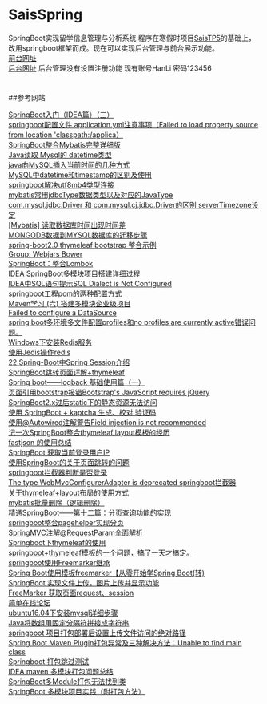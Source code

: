 # SaisSpring
SpringBoot实现留学信息管理与分析系统
程序在寒假时项目[SaisTP5](https://github.com/BugAngel/SaisTP5)的基础上，改用springboot框架而成。现在可以实现后台管理与前台展示功能。  
[前台网址](39.105.77.133)  
[后台网址](39.105.77.133/admin/login/login)  后台管理没有设置注册功能  现有账号HanLi 密码123456

#
##参考网站

[SpringBoot入门（IDEA篇）（三）](https://www.cnblogs.com/zmfx/p/9020514.html)  
[springboot配置文件 application.yml注意事项（Failed to load property source from location 'classpath:/applica）](https://blog.csdn.net/linjy520/article/details/79455842)  
[SpringBoot整合Mybatis完整详细版](https://blog.csdn.net/iku5200/article/details/82856621)  
[Java读取 Mysql的 datetime类型](https://blog.csdn.net/w690333243/article/details/76565998)  
[java向MySQL插入当前时间的几种方式](https://blog.csdn.net/qq_39809458/article/details/82771351)  
[MySQL中datetime和timestamp的区别及使用](https://www.cnblogs.com/mxwz/p/7520309.html)  
[springboot解决utf8mb4类型连接](https://blog.csdn.net/u013013170/article/details/79209444)  
[mybatis常用jdbcType数据类型以及对应的JavaType](https://www.cnblogs.com/yucongblog/p/7388648.html)  
[com.mysql.jdbc.Driver 和 com.mysql.cj.jdbc.Driver的区别 serverTimezone设定](https://blog.csdn.net/superdangbo/article/details/78732700)  
[[Mybatis] 读取数据库时间出现时间差](https://www.jianshu.com/p/70f4d748a7fb)  
[MONGODB数据到MYSQL数据库的迁移步骤](https://www.cnblogs.com/xingyunfashi/p/8796107.html)  
[spring-boot2.0 thymeleaf bootstrap 整合示例](https://blog.csdn.net/u013506207/article/details/82354970)  
[Group: Webjars Bower](https://mvnrepository.com/artifact/org.webjars.bower)  
[SpringBoot：整合Lombok](https://blog.csdn.net/u011976388/article/details/85239750)  
[IDEA SpringBoot多模块项目搭建详细过程](https://blog.csdn.net/zcf980/article/details/83040029)  
[IDEA中SQL语句提示SQL Dialect is Not Configured](https://blog.csdn.net/xiongchun11/article/details/78202018/)  
[springboot工程pom的两种配置方式](https://www.cnblogs.com/hujunzheng/p/7146274.html)  
[Maven学习 (六) 搭建多模块企业级项目](http://www.cnblogs.com/quanyongan/archive/2013/05/28/3103243.html)  
[Failed to configure a DataSource](https://blog.csdn.net/u010448530/article/details/80840828)  
[spring boot多环境多文件配置profiles和no profiles are currently active错误问题。](https://blog.csdn.net/qq_36368721/article/details/83542882)  
[Windows下安装Redis服务](https://www.cnblogs.com/jaign/articles/7920588.html)  
[使用Jedis操作redis](https://www.cnblogs.com/relucent/p/4203190.html)  
[22.Spring-Boot中Spring Session介绍](https://blog.csdn.net/niugang0920/article/details/79644842)  
[SpringBoot跳转页面详解+thymeleaf](https://blog.csdn.net/jintingbo/article/details/81633615)  
[Spring boot——logback 基础使用篇（一）](https://www.cnblogs.com/lixuwu/p/5804793.html)  
[页面引用bootstrap报错Bootstrap's JavaScript requires jQuery](https://blog.csdn.net/liuchang__/article/details/71403194)  
[SpringBoot2.x过后static下的静态资源无法访问](https://blog.csdn.net/wenxingchen/article/details/84139845)  
[使用 SpringBoot + kaptcha 生成、校对 验证码](https://blog.csdn.net/larger5/article/details/79522105)  
[使用@Autowired注解警告Field injection is not recommended](https://blog.csdn.net/zhangjingao/article/details/81094529)  
[记一次SpringBoot整合thymeleaf layout模板的经历](https://blog.csdn.net/dingse/article/details/80509208)  
[fastjson 的使用总结](https://www.cnblogs.com/dmego/p/9033080.html)  
[SpringBoot 获取当前登录用户IP](https://www.cnblogs.com/mr-wuxiansheng/p/7773121.html)  
[使用SpringBoot的关于页面跳转的问题](https://www.cnblogs.com/mr-wuxiansheng/p/7749549.html)  
[springboot拦截器判断是否登录](https://blog.csdn.net/zyp1376308302/article/details/81257510)  
[The type WebMvcConfigurerAdapter is deprecated springboot拦截器](https://www.cnblogs.com/bigorang/p/9010306.html)  
[关于thymeleaf+layout布局的使用方式](https://www.jianshu.com/p/3b5ebc545a99)  
[mybatis批量删除（逻辑删除）](https://www.cnblogs.com/lr393993507/p/5937596.html)  
[精通SpringBoot——第十二篇：分页查询功能的实现](https://yq.aliyun.com/articles/629124)  
[springboot整合pagehelper实现分页](https://blog.csdn.net/qq_34021712/article/details/80159601)  
[SpringMVC注解@RequestParam全面解析](https://www.cnblogs.com/likaileek/p/7218252.html)   
[Springboot下thymeleaf的使用](https://www.jianshu.com/p/a836bdd9dbd4)  
[springboot+thymeleaf模板的一个问题，搞了一天才搞定。](https://blog.51cto.com/cnn237111/1968163)  
[springboot使用Freemarker继承](https://blog.csdn.net/liuyinxinall/article/details/71159929)  
[Spring Boot使用模板freemarker【从零开始学Spring Boot(转)](https://www.cnblogs.com/jpfss/p/8309996.html)  
[SpringBoot 实现文件上传，图片上传并显示功能](https://blog.csdn.net/qq_38762237/article/details/81282444)  
[FreeMarker 获取页面request、session](https://blog.csdn.net/feiyu8607/article/details/6557159)  
[简单在线论坛](https://github.com/MQPearth/EasyBBS)  
[ubuntu16.04下安装mysql详细步骤](https://blog.csdn.net/itxiaolong3/article/details/77905923)  
[Java将数组用固定分隔符拼接成字符串](https://blog.csdn.net/huanghanqian/article/details/86361386)  
[springboot 项目打包部署后设置上传文件访问的绝对路径](https://www.cnblogs.com/kingsonfu/p/9941101.html)  
[Spring Boot Maven Plugin打包异常及三种解决方法：Unable to find main class](https://www.cnblogs.com/thinking-better/p/7827368.html)  
[Springboot 打包跳过测试](https://blog.csdn.net/suoyasong/article/details/82978834)  
[IDEA maven 多模块打包问题总结](https://www.jianshu.com/p/37c6688c4fcb)  
[SpringBoot多Module打包无法找到类](https://segmentfault.com/q/1010000011151233)  
[SpringBoot 多模块项目实践（附打包方法）](https://www.jianshu.com/p/59ceea4f029d)  



